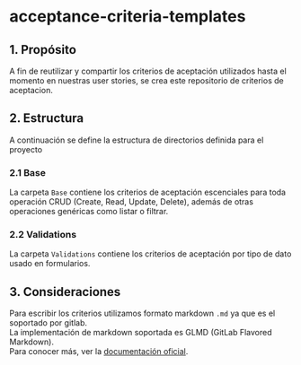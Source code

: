 # acceptance-criteria-templates

## 1. Propósito

A fin de reutilizar y compartir los criterios de aceptación utilizados hasta el momento en nuestras user stories, se crea este repositorio de criterios de aceptacion.

## 2. Estructura

A continuación se define la estructura de directorios definida para el proyecto

### 2.1 Base
La carpeta `Base` contiene los criterios de aceptación escenciales para toda operación CRUD (Create, Read, Update, Delete), además de otras operaciones genéricas como listar o filtrar.

### 2.2 Validations

La carpeta `Validations` contiene los criterios de aceptación por tipo de dato usado en formularios.


## 3. Consideraciones

Para escribir los criterios utilizamos formato markdown `.md` ya que es el soportado por gitlab.  
La implementación de markdown soportada es GLMD (GitLab Flavored Markdown).  
Para conocer más, ver la [documentación oficial](https://docs.gitlab.com/ee/user/markdown.html).